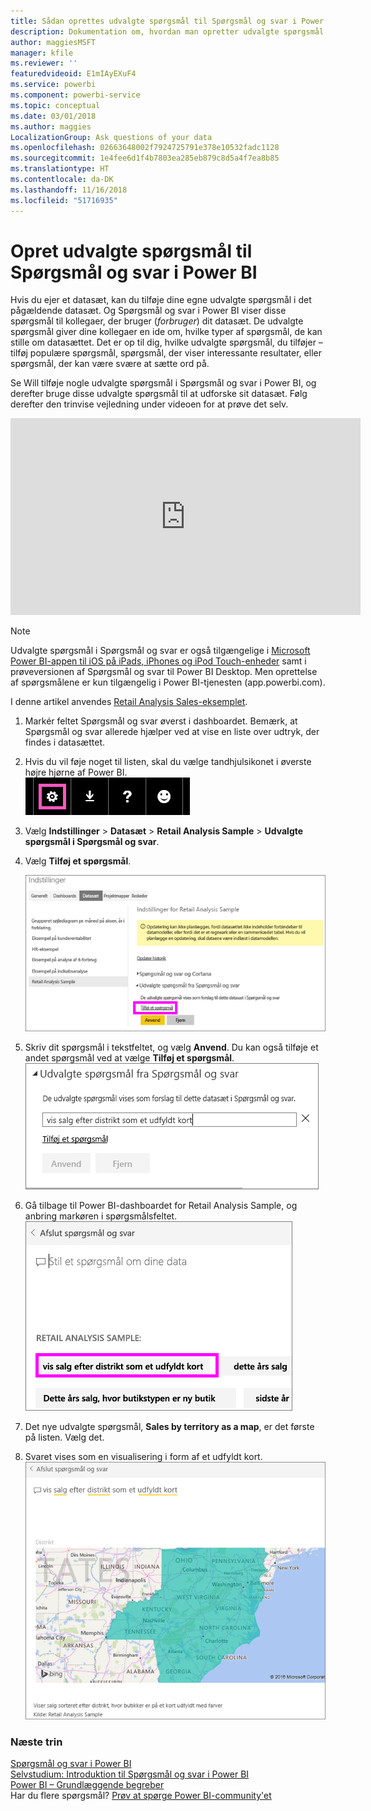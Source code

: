 ```yaml
---
title: Sådan oprettes udvalgte spørgsmål til Spørgsmål og svar i Power BI
description: Dokumentation om, hvordan man opretter udvalgte spørgsmål til Spørgsmål og svar i Power BI
author: maggiesMSFT
manager: kfile
ms.reviewer: ''
featuredvideoid: E1mIAyEXuF4
ms.service: powerbi
ms.component: powerbi-service
ms.topic: conceptual
ms.date: 03/01/2018
ms.author: maggies
LocalizationGroup: Ask questions of your data
ms.openlocfilehash: 02663648002f7924725791e378e10532fadc1128
ms.sourcegitcommit: 1e4fee6d1f4b7803ea285eb879c8d5a4f7ea8b85
ms.translationtype: HT
ms.contentlocale: da-DK
ms.lasthandoff: 11/16/2018
ms.locfileid: "51716935"
---
```

# <a name="create-featured-questions-for-power-bi-qa"></a>Opret udvalgte spørgsmål til Spørgsmål og svar i Power BI
Hvis du ejer et datasæt, kan du tilføje dine egne udvalgte spørgsmål i det pågældende datasæt.  Og Spørgsmål og svar i Power BI viser disse spørgsmål til kollegaer, der bruger (*forbruger*) dit datasæt.  De udvalgte spørgsmål giver dine kollegaer en ide om, hvilke typer af spørgsmål, de kan stille om datasættet. Det er op til dig, hvilke udvalgte spørgsmål, du tilføjer – tilføj populære spørgsmål, spørgsmål, der viser interessante resultater, eller spørgsmål, der kan være svære at sætte ord på.

Se Will tilføje nogle udvalgte spørgsmål i Spørgsmål og svar i Power BI, og derefter bruge disse udvalgte spørgsmål til at udforske sit datasæt. Følg derefter den trinvise vejledning under videoen for at prøve det selv.

<iframe width="560" height="315" src="https://www.youtube.com/embed/E1mIAyEXuF4" frameborder="0" allowfullscreen></iframe>

> [!NOTE]
> Udvalgte spørgsmål i Spørgsmål og svar er også tilgængelige i [Microsoft Power BI-appen til iOS på iPads, iPhones og iPod Touch-enheder](consumer/mobile/mobile-apps-ios-qna.md) samt i prøveversionen af Spørgsmål og svar til Power BI Desktop. Men oprettelse af spørgsmålene er kun tilgængelig i Power BI-tjenesten (app.powerbi.com).
> 

I denne artikel anvendes [Retail Analysis Sales-eksemplet](sample-datasets.md).

1. Markér feltet Spørgsmål og svar øverst i dashboardet.   Bemærk, at Spørgsmål og svar allerede hjælper ved at vise en liste over udtryk, der findes i datasættet.
2. Hvis du vil føje noget til listen, skal du vælge tandhjulsikonet i øverste højre hjørne af Power BI.  
   ![tandhjulsikon](media/service-q-and-a-create-featured-questions/pbi_gearicon2.jpg)
3. Vælg **Indstillinger** &gt; **Datasæt** &gt; **Retail Analysis Sample** &gt; **Udvalgte spørgsmål i Spørgsmål og svar**.  
4. Vælg **Tilføj et spørgsmål**.
   
   ![Menuen Indstillinger](media/service-q-and-a-create-featured-questions/power-bi-settings.png)
5. Skriv dit spørgsmål i tekstfeltet, og vælg **Anvend**.   Du kan også tilføje et andet spørgsmål ved at vælge **Tilføj et spørgsmål**.  
   ![Ruden Udvalgte spørgsmål fra Spørgsmål og svar](media/service-q-and-a-create-featured-questions/power-bi-type-featured-question.png)
6. Gå tilbage til Power BI-dashboardet for Retail Analysis Sample, og anbring markøren i spørgsmålsfeltet.   
   ![Boks med spørgsmål og svar](media/service-q-and-a-create-featured-questions/power-bi-featured-q.png)
7. Det nye udvalgte spørgsmål, **Sales by territory as a map**, er det første på listen. Vælg det.  
8. Svaret vises som en visualisering i form af et udfyldt kort.  
   ![kortvisualisering](media/service-q-and-a-create-featured-questions/power-bi-filled-map.png)

### <a name="next-steps"></a>Næste trin
[Spørgsmål og svar i Power BI](consumer/end-user-q-and-a.md)  
[Selvstudium: Introduktion til Spørgsmål og svar i Power BI](power-bi-visualization-introduction-to-q-and-a.md)  
[Power BI – Grundlæggende begreber](consumer/end-user-basic-concepts.md)  
Har du flere spørgsmål? [Prøv at spørge Power BI-community'et](http://community.powerbi.com/)

